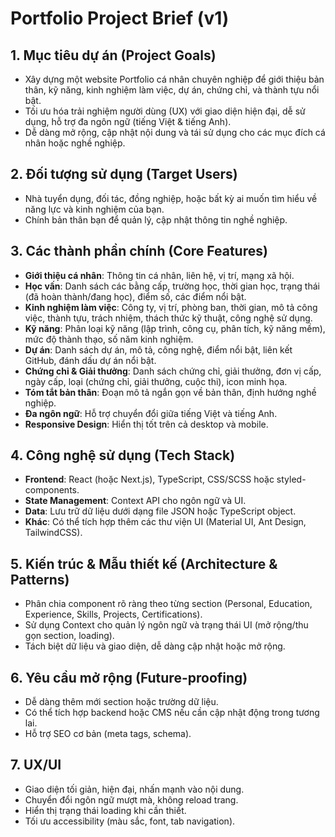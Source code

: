 # Portfolio Project Brief (v1)

## 1. Mục tiêu dự án (Project Goals)
- Xây dựng một website Portfolio cá nhân chuyên nghiệp để giới thiệu bản thân, kỹ năng, kinh nghiệm làm việc, dự án, chứng chỉ, và thành tựu nổi bật.
- Tối ưu hóa trải nghiệm người dùng (UX) với giao diện hiện đại, dễ sử dụng, hỗ trợ đa ngôn ngữ (tiếng Việt & tiếng Anh).
- Dễ dàng mở rộng, cập nhật nội dung và tái sử dụng cho các mục đích cá nhân hoặc nghề nghiệp.

## 2. Đối tượng sử dụng (Target Users)
- Nhà tuyển dụng, đối tác, đồng nghiệp, hoặc bất kỳ ai muốn tìm hiểu về năng lực và kinh nghiệm của bạn.
- Chính bản thân bạn để quản lý, cập nhật thông tin nghề nghiệp.

## 3. Các thành phần chính (Core Features)
- **Giới thiệu cá nhân**: Thông tin cá nhân, liên hệ, vị trí, mạng xã hội.
- **Học vấn**: Danh sách các bằng cấp, trường học, thời gian học, trạng thái (đã hoàn thành/đang học), điểm số, các điểm nổi bật.
- **Kinh nghiệm làm việc**: Công ty, vị trí, phòng ban, thời gian, mô tả công việc, thành tựu, trách nhiệm, thách thức kỹ thuật, công nghệ sử dụng.
- **Kỹ năng**: Phân loại kỹ năng (lập trình, công cụ, phân tích, kỹ năng mềm), mức độ thành thạo, số năm kinh nghiệm.
- **Dự án**: Danh sách dự án, mô tả, công nghệ, điểm nổi bật, liên kết GitHub, đánh dấu dự án nổi bật.
- **Chứng chỉ & Giải thưởng**: Danh sách chứng chỉ, giải thưởng, đơn vị cấp, ngày cấp, loại (chứng chỉ, giải thưởng, cuộc thi), icon minh họa.
- **Tóm tắt bản thân**: Đoạn mô tả ngắn gọn về bản thân, định hướng nghề nghiệp.
- **Đa ngôn ngữ**: Hỗ trợ chuyển đổi giữa tiếng Việt và tiếng Anh.
- **Responsive Design**: Hiển thị tốt trên cả desktop và mobile.

## 4. Công nghệ sử dụng (Tech Stack)
- **Frontend**: React (hoặc Next.js), TypeScript, CSS/SCSS hoặc styled-components.
- **State Management**: Context API cho ngôn ngữ và UI.
- **Data**: Lưu trữ dữ liệu dưới dạng file JSON hoặc TypeScript object.
- **Khác**: Có thể tích hợp thêm các thư viện UI (Material UI, Ant Design, TailwindCSS).

## 5. Kiến trúc & Mẫu thiết kế (Architecture & Patterns)
- Phân chia component rõ ràng theo từng section (Personal, Education, Experience, Skills, Projects, Certifications).
- Sử dụng Context cho quản lý ngôn ngữ và trạng thái UI (mở rộng/thu gọn section, loading).
- Tách biệt dữ liệu và giao diện, dễ dàng cập nhật hoặc mở rộng.

## 6. Yêu cầu mở rộng (Future-proofing)
- Dễ dàng thêm mới section hoặc trường dữ liệu.
- Có thể tích hợp backend hoặc CMS nếu cần cập nhật động trong tương lai.
- Hỗ trợ SEO cơ bản (meta tags, schema).

## 7. UX/UI
- Giao diện tối giản, hiện đại, nhấn mạnh vào nội dung.
- Chuyển đổi ngôn ngữ mượt mà, không reload trang.
- Hiển thị trạng thái loading khi cần thiết.
- Tối ưu accessibility (màu sắc, font, tab navigation). 